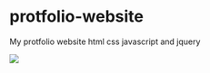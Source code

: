 # protfolio-website
My protfolio website
html css javascript and jquery

![](./assets/image/assets/image/screenshot.png)
